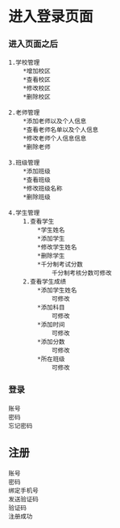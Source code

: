 # 进入登录页面
### 进入页面之后
    1.学校管理
        *增加校区
        *查看校区
        *修改校区
        *删除校区

    2.老师管理
        *添加老师以及个人信息
        *查看老师名单以及个人信息
        *修改老师个人信息信息
        *删除老师

    3.班级管理
        *添加班级
        *查看班级
        *修改班级名称
        *删除班级

    4.学生管理
        1.查看学生
            *学生姓名
            *添加学生
            *修改学生姓名
            *删除学生
            *千分制考试分数
	            千分制考核分数可修改
        2.查看学生成绩
            *添加学生姓名
                可修改
            *添加科目
                可修改
            *添加时间
                可修改
            *添加分数
                可修改
            *所在班级
                可修改
### 登录
    账号
    密码
    忘记密码
## 注册
	账号
	密码
	绑定手机号
	发送验证码
	验证码
	注册成功